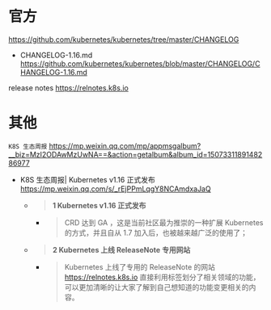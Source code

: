 
# 官方

https://github.com/kubernetes/kubernetes/tree/master/CHANGELOG
- CHANGELOG-1.16.md https://github.com/kubernetes/kubernetes/blob/master/CHANGELOG/CHANGELOG-1.16.md

release notes https://relnotes.k8s.io

# 其他

`K8S 生态周报` https://mp.weixin.qq.com/mp/appmsgalbum?__biz=MzI2ODAwMzUwNA==&action=getalbum&album_id=1507331189148286977
- K8S 生态周报| Kubernetes v1.16 正式发布 https://mp.weixin.qq.com/s/_rEjPPmLqgY8NCAmdxaJaQ
  * > **1 Kubernetes v1.16 正式发布**
    + > CRD 达到 GA ，这是当前社区最为推崇的一种扩展 Kubernetes 的方式，并且自从 1.7 加入后，也被越来越广泛的使用了；
  * > **2 Kubernetes 上线 ReleaseNote 专用网站**
    + > Kubernetes 上线了专用的 ReleaseNote 的网站 https://relnotes.k8s.io 直接利用标签划分了相关领域的功能，可以更加清晰的让大家了解到自己想知道的功能变更相关的内容。
